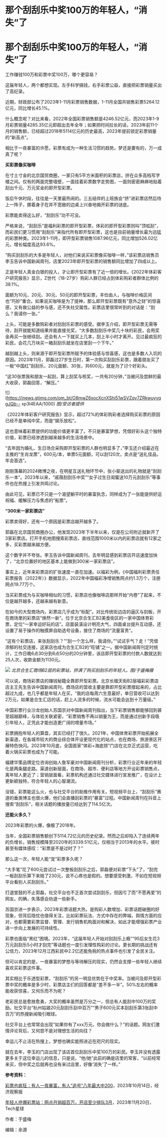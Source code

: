 # 那个刮刮乐中奖100万的年轻人，“消失”了

# 那个刮刮乐中奖100万的年轻人，“消失”了

工作赚钱100万和彩票中奖100万，哪个更容易？

这届年轻人，两个都想实现。左手科学搞钱，右手彩票公益，直接把彩票销量买出了高纪录。

近期，财政部公布了2023年1-11月彩票销售数据，1-11月全国共销售彩票5264.12亿元，同比增长45.1%。

什么概念呢？对比来看，2022年全国彩票销售额是4246.52亿元，而2023年1-9月彩票销量4285.35亿元即超出去年全年；如果把时间拉长的话，2023年前11个月的销售额，已经超过2018年5114亿元的历史最高，2023年提前锁定彩票销量的“新高点”。

相比于一夜暴富的许愿，彩票有成为一种生活习惯的趋势。梦还是要有的，万一成真了呢？

**买彩票像买咖啡**

在寸土寸金的北京国贸商圈，一家只有5平方米面积的彩票店，挤在众多高档写字楼之间。仅有的两面完整墙壁，一面挂着彩票数字走势图，一面则密密麻麻地贴着刮出千元、万元奖金的即开型彩票。

饭后午休时段，往往是一天里最热闹的。三五结伴的上班族会“挤”进彩票店然后待上一阵子，挪着身子在并不宽敞的边桌上兴奋地揭开彩票的谜底。

彩票能卖得这么好，“刮刮乐”功不可没。

严格来说，“刮刮乐”是福利彩票的即开型彩票，体彩的即开型彩票则叫“顶呱刮”，而彩民们更习惯用“刮刮乐”来指代所有即开型彩票，这也是目前销量增长最为迅猛的彩票种类。2023年1-11月，即开型彩票销售1087.96亿元，同比增加526.02亿元，增长幅度高达93.6%。

“购买刮刮乐的大多是年轻人，对他们来说买彩票像买咖啡一样，”该彩票店销售员李玉告诉中国新闻周刊，店里2023年即开型彩票的销售额同比增加了四成以上。

正是年轻人真金白银的投入，才让即开型彩票有了近一倍的增长。《2022年体彩客户研究报告》显示，Z世代（18-27岁）购彩人群已经占到体彩购彩者群体比例的38.1%。

面额为10元、20元、30元、50元的即开型彩票，丰俭由人，与咖啡价格区间也“巧妙”重合。如果说买咖啡是为了提神，那么即开型彩票既有“意外之财”的惊喜感，又有做公益的参与感，还不失社交属性。彩票店里很常听到的对话是：“刮么？我请你一张。”

上头，可能是多数购彩者对刮刮乐彩票的感受。据李玉介绍，即开型彩票无需等待，刮开就能知道结果并能直接兑奖，“大多数刮刮乐中奖几十块的彩民，会用奖金再买一张继续刮。还会有人一下就买上几本，刮上半小时才离开。见过最疯狂的彩民，会花几万块买一箱刮刮乐就坐在店里刮一个下午。”

越刮越上头，则来源于即开型彩票所赋予的体验感与惊喜感，这也是多数人入坑的原因。2023年11月，郭磊过27岁生日时，第一次购买刮刮乐彩票，跟着朋友买了一板“中国红”刮刮乐，20元面额、30张，共600元，就是为了讨个好彩头。

“这30张票我和朋友一起刮，算上刮奖与核奖，一共有20分钟，”当被问及尝鲜的最大收获，郭磊回答，“解压。”

![](https://inews.gtimg.com/om_bt/O8mwZ6xocXcnXShi51wSVZqy7ZRkwuyvqgJQb--
xp3l4EAA/1000) _图/受访者提供_

《2022年体彩客户研究报告》显示，超过72%的体彩购彩者选择购买彩票的原因已经不是单纯中奖，而是“娱乐放松”。

这也意味着彩票提供的功能价值更丰富了。不只是暴富梦想，凭借好彩头这个独特价值，彩票已经渗透到越来越多的生活场景中。

“去年因为婚礼、生日场合采购即开型彩票的人群也明显多了，”李玉还介绍最近在主推的“生肖龙票”，600元/本，单票5元面额，可以刮120次，卖点是“送礼佳品，年会首选”。

刚刚落幕的2024微博之夜，在明星互送礼物环节中，张小斐送出的礼物就是“刮刮乐一本”。2023年以来，“戚薇刮刮乐中奖”“女子过生日闺蜜送10万元刮刮乐”等事件也在热搜上引发共鸣讨论。

由此可见，彩票已不只是一个渴望躺平时的暴富执念，同样成为了一张能提供好运祝福、缓解压力与焦虑的“船票”。

**“300米一家彩票店”**

彩票卖得好，还有一个原因是彩票店越开越多了。

郭磊在北京国贸商圈办公，他发现2023年下半年以来，仅是在公司附近就新开了3家彩票店。打开手机地图搜索彩票店，直线范围1000米以内的彩票店就有12家之多，买彩票越来越方便。

这个数字并不夸张。李玉告诉中国新闻周刊，去年明显感到彩票店开店速度加快了，“北京位置好的地区基本上能做到300米一家彩票店”。

事实上，近年来彩票店的扩张速度一直在加速。以福彩为例，《中国福利彩票责任彩票报告（2022年）》数据显示，2022年中国福彩净增销售网点约1.3万个，注册网点19.77万个。

当买彩票成为与买咖啡相似的习惯，彩票店也像咖啡店那样开始“内卷”了起来，不仅是越开越多，还越来越有新意。

在如今的大型商场内，彩票店几乎成为“标配”。对比传统街边店的逼仄与刻板，开在商场里的彩票店“焕然一新”。位于北京合生汇B2美食街区的一家中国体育彩票，定位“一家幸运好玩的店”。店面装潢设计明亮大气，四面桌台提升互动感，还设置了易于操作的触摸屏自助选号设备，接住了商场的“流量富贵”。

“这有个彩票店，来张刮刮乐？”“刮一个怎么样，我请你。”“试试手气？走！”凭借浓郁的社交连接，这家店也成为合生汇B2的“旺铺”之一。据中国新闻周刊定时统计，工作日晚6点30分到6点50分的20分钟里，该店即开型彩票的付款人数就达到25人次，收款金额为1130元。

![](https://inews.gtimg.com/om_bt/Oe2NKAR2SYDnSJmFUdJFXehNdx3Ms-7J_eVRs6MHSqgbgAA/1000)
_北京合生汇商场B2层的彩票站，挤满了购买刮刮乐的年轻人。图/于盛梅摄_

可以说，商场彩票店的赚钱秘籍全靠即开型彩票。北京长楹天街B2层福彩彩票店店主王先生告诉中国新闻周刊，商场店的营收主要是靠即开型彩票撑起来的，占比超过九成，也几乎都是年轻人在买，“我的店每周六生意最好，单日营收可以达到2万元，如果是合生汇店的话，赶上人流多的时候，流水可能会达到十万量级。”

中国彩票行业沙龙创始人苏国京对中国新闻周刊指出，当下彩票销售额能够回到甚至超越巅峰，与体验关联紧密，“彩票销售不再以销量为王，而是通过创新手段吸引年轻人，正凭此才能创造更广阔的增量市场。”

彩票拥抱年轻人的算盘，其实已经打了很久。2021年，中国体育彩票开始拓展全新渠道，在各城市较大的商业综合体开设更现代化的站点，也在商场、旅游景区开展特色快闪。2023年10月底，全国首家“体彩+海底捞”门店在北京正式运营，吃着火锅买彩票也成为了可能。

福建华策品牌定位咨询创始人詹军豪对中国新闻周刊分析，彩票行业近年来的年轻化是两条腿走路。渠道创新层面，在商场、超市、便利店等地方开设彩票销售点，离年轻人更近了；营销层面看，彩票机构还通过社交媒体进行宣发推广，在设计上更新颖独特，符合年轻人的心智潮流。

没错，彩票能这么火，也与社交平台的助推作用有关。短视频平台上，“刮刮乐”赛道的垂类博主也很火爆，他们会直播刮彩票的“暴富”过程。中国新闻周刊在抖音上搜索“刮刮乐”，相关话题的播放量已经达到了114.5亿次。

**还能火多久？**

2023年彩票的火爆，像极了2018年。

当年，全国彩票销售额创下5114.72亿元的历史纪录。然而之后却陷入了连续两年的负增长，销售规模降至2020年的3339.51亿元，仅相当于2013年的水平。彼时甚至有媒体感叹：“彩票是不是过时了？”

那么这一次，年轻人能“宠”彩票多久呢？

“大手笔”花了600元尝试过一次整板刮刮乐之后，郭磊便对彩票“下头”了，“刮完一板刮刮乐算下来赔了230元，说不心疼也是假的。想要感受刺激，不如在短视频平台看别人买刮刮乐。”

打退堂鼓的不止郭磊，社交平台也不乏首次尝试刮刮乐，但因亏了而“不愿再爱”的网友。的确，失落感会劝退一些新手。

苏国京进一步表示，2023年彩票话题大热，是购彩人数增加、彩票话题破圈的好现象，但背后隐忧也值得关注，比如彩票玩法、方式中存在的弊端，舆情方面的应对，也都需要彩票监督、管理、发行销售机构面对和解决，如此才能增强彩票产业进一步向上发展的可持续性。

彩票也面临“黑红”困境。2023年，“这届年轻人开始对刮刮乐上瘾”“95后女生花3万元刮刮乐5小时才刮完”等话题也一度引发理性购彩的讨论。更长期的挑战还有公信力，2023年12月江西彩民中2.2亿还能免税的热点事件也引发了全民关注。

但可以肯定的是，一夜暴富的梦想与等待解压的现实，仍然会支撑一些年轻人继续喜欢买彩票这件事。

其实相比于乐透型彩票，“刮刮乐”的另一明显优势在于中奖率。当被问及即开型彩票中奖的概率是多少时，彩票店主们的回答都是“差不多一半”。50%左右的概率能收获惊喜，又何乐而不为呢？

老彩民总是愈挫愈勇，大奖的概率虽然是万分之一，但总有人能刮中100万的奖励。社交平台“杭州姑娘20元刮刮乐刮中百万”“男子600元买本刮刮乐第3张刮中百万”的热搜新闻吸引眼球。

社交平台上也常常会出现“如果你有了xxx万元，你会做什么？”的话题。网友们激情评论背后，又何尝不是对理想生活的向往？

幸运儿不止活在热搜上，梦想也确实能照进近在咫尺的现实。

就在去年，李玉的门店出现了该店首位刮刮乐中奖100万的彩民。李玉并没有透露更多关于这位幸运儿的信息，只是说，“他/她”此前的确是店里的常客，“以前经常来买，但中奖之后就再也没有来过店里，好像‘消失’了一样。”

**参考资料：**

[彩票也疯狂：有人一夜暴富，有人“追号”八年最大中200](https://news.qq.com/rain/a/20231014A01FM100)，2023年10月14日，经济观察报

[年轻人挤爆彩票站：网点月销超百万，开店至少排队3月](https://news.qq.com/rain/a/20231120A010RX00)，2023年11月20日，Tech星球

作者：于盛梅

编辑：余源

